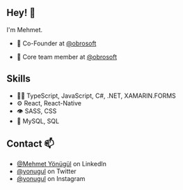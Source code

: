 ## Hey! 👋
I'm Mehmet.

- 🧭 Co-Founder at [@obrosoft](https://github.com/obrosoft)

- 👥 Core team member at [@obrosoft](https://github.com/obrosoft)

## Skills
- 👨‍💻 TypeScript, JavaScript, C#, .NET, XAMARIN.FORMS
- ⚙️ React, React-Native
- 👁️ SASS, CSS
- 💽 MySQL, SQL

## Contact 📫
- [@Mehmet Yönügül](https://linkedin.com/in/mehmet-y%C3%B6n%C3%BCg%C3%BCl-88b4b45b) on LinkedIn
- [@yonugul](https://twitter.com/yonugul) on Twitter
- [@yonugul](https://www.instagram.com/yonugul) on Instagram

<!--
**yonugul/yonugul** is a ✨ _special_ ✨ repository because its `README.md` (this file) appears on your GitHub profile.

Here are some ideas to get you started:

- 🔭 I’m currently working on ...
- 🌱 I’m currently learning ...
- 👯 I’m looking to collaborate on ...
- 🤔 I’m looking for help with ...
- 💬 Ask me about ...
- 📫 How to reach me: ...
- 😄 Pronouns: ...
- ⚡ Fun fact: ...
-->
